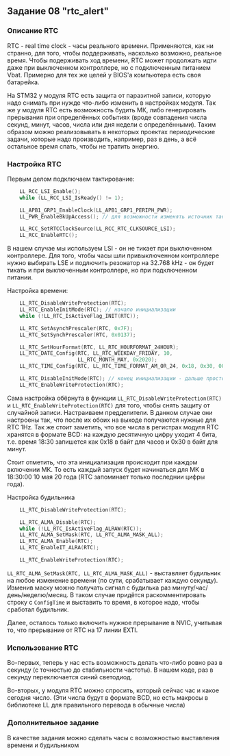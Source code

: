 ## Задание 08 "rtc_alert"

### Описание RTC

RTC - real time clock - часы реального времени. Применяются, как ни странно, для того, чтобы поддерживать, насколько возможно, реальное время. Чтобы подерживать ход времени, RTC может продолжать идти даже при выключенном контроллере, но с подключенным питанием Vbat. Примерно для тех же целей у BIOS'а компьютера есть своя батарейка.

На STM32 у модуля RTC есть защита от паразитной записи, которую надо снимать при нужде что-либо изменить в настройках модуля. Так же у модуля RTC есть возможность будить МК, либо генерировать прерывания при определённых событиях (вроде совпадения числа секунд, минут, часов, числа или дня недели с определёнными). Таким образом можно реализовывать в некоторых проектах периодические задачи, которые надо производить, например, раз в день, а всё остальное время спать, чтобы не тратить энергию.

### Настройка RTC

Первым делом подключаем тактирование:

```c
    LL_RCC_LSI_Enable();
    while (LL_RCC_LSI_IsReady() != 1);

    LL_APB1_GRP1_EnableClock(LL_APB1_GRP1_PERIPH_PWR);
    LL_PWR_EnableBkUpAccess(); // для возможности изменять источник тактирования для RTC (сброс настроек RTC)

    LL_RCC_SetRTCClockSource(LL_RCC_RTC_CLKSOURCE_LSI);
    LL_RCC_EnableRTC();
```

В нашем случае мы используем LSI - он не тикает при выключенном контроллере. Для того, чтобы часы шли привыключенном контроллере нужно выбирать LSE и подлючить резонатор на 32.768 kHz - он будет тикать и при выключенным контроллере, но при подключенном питании.

Настройка времени:

```c
	LL_RTC_DisableWriteProtection(RTC);
    LL_RTC_EnableInitMode(RTC); // начало инициализации
    while (!LL_RTC_IsActiveFlag_INIT(RTC));

    LL_RTC_SetAsynchPrescaler(RTC, 0x7F);
    LL_RTC_SetSynchPrescaler(RTC, 0x0137);

    LL_RTC_SetHourFormat(RTC, LL_RTC_HOURFORMAT_24HOUR);
    LL_RTC_DATE_Config(RTC, LL_RTC_WEEKDAY_FRIDAY, 10,
                       LL_RTC_MONTH_MAY, 0x2020);
    LL_RTC_TIME_Config(RTC, LL_RTC_TIME_FORMAT_AM_OR_24, 0x18, 0x30, 00);

    LL_RTC_DisableInitMode(RTC); // конец инициализации - дальше просто часы идут
    LL_RTC_EnableWriteProtection(RTC);
```

Сама настройка обёрнута в функции `LL_RTC_DisableWriteProtection(RTC)` и `LL_RTC_EnableWriteProtection(RTC)` для того, чтобы снять защиту от случайной записи. Настраиваем предделители. В данном случае они настроены так, что после их обоих на выходе получаются нужные для RTC 1Hz. Так же стоит заметить, что все числа в регистрах модуля RTC хранятся в формате BCD: на каждую десятичную цифру уходит 4 бита, т.е. время 18:30 запишется как 0x18 в байт для часов и 0x30 в байт для минут.

Стоит отметить, что эта инициализация происходит при каждом включении МК. То есть каждый запуск будет начинаться для МК в 18:30:00 10 мая 20 года (RTC запоминает только последнии цифры года).

Настройка будильника

```c
    LL_RTC_DisableWriteProtection(RTC);

    LL_RTC_ALMA_Disable(RTC);
    while (!LL_RTC_IsActiveFlag_ALRAW(RTC));
    LL_RTC_ALMA_SetMask(RTC, LL_RTC_ALMA_MASK_ALL);
    LL_RTC_ALMA_Enable(RTC);
    LL_RTC_EnableIT_ALRA(RTC);

    LL_RTC_EnableWriteProtection(RTC);
```

`LL_RTC_ALMA_SetMask(RTC, LL_RTC_ALMA_MASK_ALL)` - выставляет будильник на любое изменение времени (по сути, срабатывает каждую секунду). Изменив маску можно получать сигнал с будилька раз минуту/час/день/неделю/месяц. В таком случае придётся раскомментировать строку с `ConfigTime` и выставить то время, в которое надо, чтобы сработал будильник.

Далее, осталось только включить нужное прерывание в NVIC, учитывая то, что прерывание от RTC на 17 линии EXTI.

### Использование RTC

Во-первых, теперь у нас есть возможность делать что-либо ровно раз в секунду (с точностью до стабильности частоты). В нашем коде, раз в секунду переключается синий светодиод.

Во-вторых, у модуля RTC можно спросить, который сейчас час и какое сегодня число. (Эти числа будут в формате BCD, но есть макросы в библиотеке LL для правильного перевода в обычные числа)

### Дополнительное задание

В качестве задания можно сделать часы с возможностью выставления времени и будильником
